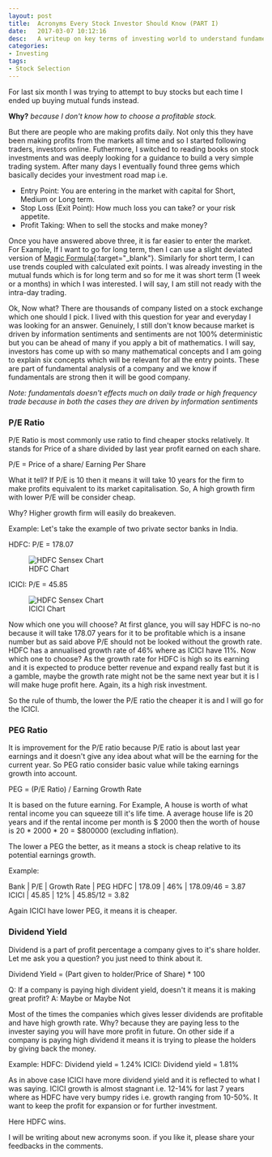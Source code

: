 ```yaml
---
layout: post
title:  Acronyms Every Stock Investor Should Know (PART I)
date:   2017-03-07 10:12:16
desc:   A writeup on key terms of investing world to understand fundamentals of a company
categories:
- Investing
tags:
- Stock Selection
---
```


For last six month I was trying to attempt to buy stocks but each time I ended up buying mutual funds instead.

**Why?**
*because I don't know how to choose a profitable stock.*


But there are people who are making profits daily. Not only this they have been making profits from the markets all time and so I started following traders, investors online. Futhermore, I switched to reading books on stock investments and was deeply looking for a guidance to build a very simple trading system. After many days I eventually found three gems which basically decides your investment road map i.e.

* Entry Point: You are entering in the market with capital for Short, Medium or Long term.
* Stop Loss (Exit Point): How much loss you can take? or your risk appetite.
* Profit Taking: When to sell the stocks and make money?

Once you have answered above three, it is far easier to enter the market. For Example, If I want to go for long term, then I can use a slight deviated version of [Magic Formula](https://www.magicformulainvesting.com/){:target="_blank"}. Similarly for short term, I can use trends coupled with calculated exit points. I was already investing in the mutual funds which is for long term and so for me it was short term (1 week or a months) in which I was interested. I will say, I am still not ready with the intra-day trading.

Ok, Now what? There are thousands of company listed on a stock exchange which one should I pick. I lived with this question for year and everyday I was looking for an answer. Genuinely, I still don't know because market is driven by information sentiments and sentiments are not 100% deterministic but you can be ahead of many if you apply a bit of mathematics. I will say, investors has come up with so many mathematical concepts and I am going to explain six concepts which will be relevant for all the entry points. These are part of fundamental analysis of a company and we know if fundamentals are strong then it will be good company.

*Note: fundamentals doesn't effects much on daily trade or high frequency trade because in both the cases they are driven by information sentiments*

### P/E Ratio
P/E Ratio is most commonly use ratio to find cheaper stocks relatively. It stands for Price of a share divided by last year profit earned on each share.

P/E = Price of a share/ Earning Per Share

What it tell?
If P/E is 10 then it means it will take 10 years for the firm to make profits equivalent to its market capitalisation. So, A high growth firm with lower P/E will be consider cheap.

Why?
Higher growth firm will easily do breakeven.

Example:
Let's take the example of two private sector banks in India.

HDFC:   P/E = 178.07
<figure>
  <div class="large">
    <img src="{{ site.url }}/assets/images/posts/2017-03/hdfc.png" alt="HDFC Sensex Chart">
    <figcaption> HDFC Chart </figcaption>
  </div>
</figure>

ICICI:  P/E = 45.85
<figure>
  <div class="large">
    <img src="{{ site.url }}/assets/images/posts/2017-03/icici.png" alt="HDFC Sensex Chart">
    <figcaption> ICICI Chart </figcaption>
  </div>
</figure>

Now which one you will choose?
At first glance, you will say HDFC is no-no because it will take 178.07 years for it to be profitable which is a insane number but as said above P/E should not be looked without the growth rate.
HDFC has a annualised growth rate of 46% where as ICICI have 11%.
Now which one to choose?
As the growth rate for HDFC is high so its earning and it is expected to produce better revenue and expand really fast but it is a gamble, maybe the growth rate might not be the same next year but it is I will make huge profit here. Again, its a high risk investment.

So the rule of thumb, the lower the P/E ratio the cheaper it is and I will go for the ICICI.

### PEG Ratio
It is improvement for the P/E ratio because P/E ratio is about last year earnings and it doesn't give any idea about what will be the earning for the current year. So PEG ratio consider basic value while taking earnings growth into account.

PEG = (P/E Ratio) / Earning Growth Rate

It is based on the future earning. For Example, A house is worth of what rental income you can squeeze till it's life time. A average house life is 20 years and if the rental income per month is $ 2000 then the worth of house is 20 * 2000 * 20 = $800000 (excluding inflation).

The lower a PEG the better, as it means a stock is cheap relative to its potential earnings growth.

Example:

Bank |  P/E | Growth Rate | PEG
HDFC |  178.09 | 46% |  178.09/46 = 3.87
ICICI | 45.85 | 12% | 45.85/12 = 3.82

Again ICICI have lower PEG, it means it is cheaper.

### Dividend Yield
Dividend is a part of profit percentage a company gives to it's share holder. Let me ask you a question? you just need to think about it.

Dividend Yield = (Part given to holder/Price of Share) * 100

Q: If a company is paying high divident yield, doesn't it means it is making great profit?
A: Maybe or Maybe Not

Most of the times the companies which gives lesser dividends are profitable and have high growth rate. Why? because they are paying less to the invester saying you will have more profit in future. On other side if a company is paying high dividend it means it is trying to please the holders by giving back the money.

Example:
HDFC: Dividend yield = 1.24%
ICICI: Dividend yield = 1.81%

As in above case ICICI have more dividend yield and it is reflected to what I was saying. ICICI growth is almost stagnant i.e. 12-14% for last 7 years where as HDFC have very bumpy rides i.e. growth ranging from 10-50%. It want to keep the profit for expansion or for further investment.

Here HDFC wins.


I will be writing about new acronyms soon. if you like it, please share your feedbacks in the comments.
